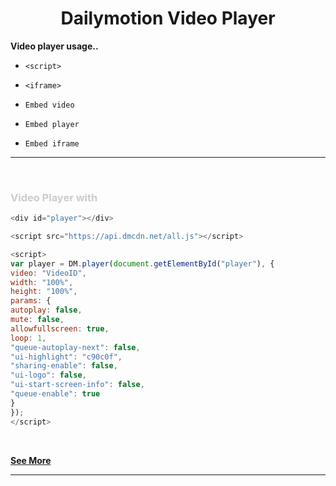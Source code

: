 <h1 align="center">Dailymotion Video Player</h1>

**Video player usage..**

- ```<script>```

- ```<iframe>```

- ```Embed video```

- ```Embed player```

- ```Embed iframe```

<!------------------------------------------->
<hr>
<br>

<h3 style="color:#ccc">Video Player with <code><JavaScript></code></h3>

```js script
<div id="player"></div>

<script src="https://api.dmcdn.net/all.js"></script>

<script>
var player = DM.player(document.getElementById("player"), {
video: "VideoID",
width: "100%",
height: "100%",
params: {
autoplay: false,
mute: false,
allowfullscreen: true,
loop: 1,
"queue-autoplay-next": false,
"ui-highlight": "c90c0f",
"sharing-enable": false,
"ui-logo": false,
"ui-start-screen-info": false,
"queue-enable": true
}
});
</script>
```

<br>

**[See More](https://htmlpreview.github.io/?https://raw.githubusercontent.com/ZazerConer/dailymotion-video-player/main/src/index.html)**

<hr>

<!----------------------------------------->
